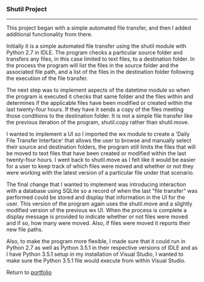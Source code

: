 ### Shutil Project
***

This project began with a simple automated file transfer, and then I added additional functionality from there.

Initially it is a simple automated file transfer using the shutil module with Python 2.7 in IDLE.  The program checks a particular source folder and transfers any files, in this case limited to text files, to a destination folder.  In the process the program will list the files in the source folder and the associated file path, and a list of the files in the destination folder following the execution of the file transfer.

The next step was to implement aspects of the datetime module so when the program is executed it checks that same folder and the files within and determines if the applicable files have been modified or created within the last twenty-four hours.  If they have it sends a copy of the files meeting those conditions to the destination folder.  It is not a simple file transfer like the previous iteration of the program, shutil.copy rather than shutil.move.

I wanted to implement a UI so I imported the wx module to create a 'Daily File Transfer Interface' that allows the user to browse and manually select their source and destination folders, the program still limits the files that will be moved to text files that have been created or modified within the last twenty-four hours.  I went back to shutil.move as I felt like it would be easier for a user to keep track of which files were moved and whether or not they were working with the latest version of a particular file under that scenario.

The final change that I wanted to implement was introducing interaction with a database using SQLite so a record of when the last "file transfer" was performed could be stored and display that information in the UI for the user.  This version of the program again uses the shutil.move and a slightly modified version of the previous wx UI.  When the process is complete a display message is provided to indicate whether or not files were moved and if so, how many were moved.  Also, if files were moved it reports their new file paths.

Also, to make the program more flexible, I made sure that it could run in Python 2.7 as well as Python 3.5.1 in their respective versions of IDLE and as I have Python 3.5.1 setup in my installation of Visual Studio, I wanted to make sure the Python 3.5.1 file would execute from within Visual Studio.




 
 
Return to [portfolio](../../../../) 
